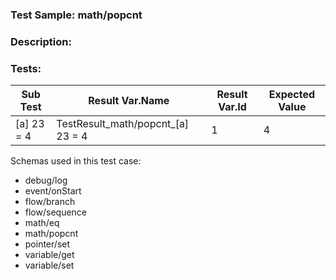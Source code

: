 ### **Test Sample:** math/popcnt
### **Description:** 

### Tests:
| Sub Test | Result Var.Name | Result Var.Id | Expected Value
| ----------- | ----------- | ----------- |----------- |
| [a] 23 = 4 | TestResult_math/popcnt_[a] 23 = 4 | 1 | 4

Schemas used in this test case:
- debug/log
- event/onStart
- flow/branch
- flow/sequence
- math/eq
- math/popcnt
- pointer/set
- variable/get
- variable/set
